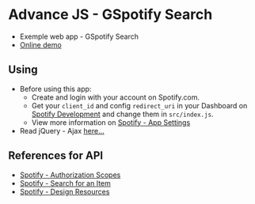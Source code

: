 # Advance JS - GSpotify Search
* Exemple web app - GSpotify Search
* [Online demo](https://nguyenkhois.github.io/advjs-spotifysearch/public/)

## Using
* Before using this app:
    * Create and login with your account on Spotify.com.
    * Get your `client_id` and config `redirect_uri` in your Dashboard on [Spotify Development](https://beta.developer.spotify.com/) and change them in `src/index.js`.
    * View more information on [Spotify - App Settings](https://beta.developer.spotify.com/documentation/general/guides/app-settings/)
* Read jQuery - Ajax [here...](http://api.jquery.com/jquery.ajax/)

## References for API
* [Spotify - Authorization Scopes](https://beta.developer.spotify.com/documentation/general/guides/scopes/)
* [Spotify - Search for an Item](https://beta.developer.spotify.com/documentation/web-api/reference/search/search/)
* [Spotify - Design Resources](https://developer.spotify.com/design/)